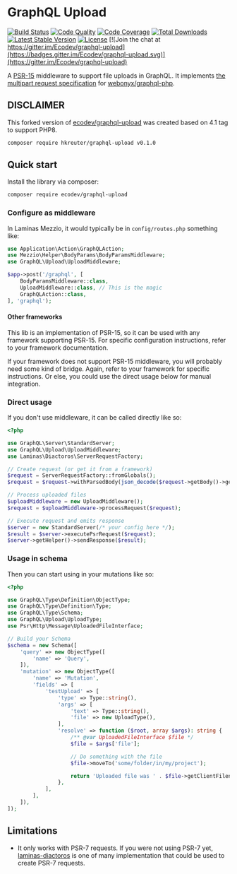 # GraphQL Upload

[![Build Status](https://travis-ci.com/Ecodev/graphql-upload.svg?branch=master)](https://travis-ci.com/Ecodev/graphql-upload)
[![Code Quality](https://scrutinizer-ci.com/g/Ecodev/graphql-upload/badges/quality-score.png?b=master)](https://scrutinizer-ci.com/g/Ecodev/graphql-upload/?branch=master)
[![Code Coverage](https://scrutinizer-ci.com/g/Ecodev/graphql-upload/badges/coverage.png?b=master)](https://scrutinizer-ci.com/g/Ecodev/graphql-upload/?branch=master)
[![Total Downloads](https://poser.pugx.org/ecodev/graphql-upload/downloads.png)](https://packagist.org/packages/ecodev/graphql-upload)
[![Latest Stable Version](https://poser.pugx.org/ecodev/graphql-upload/v/stable.png)](https://packagist.org/packages/ecodev/graphql-upload)
[![License](https://poser.pugx.org/ecodev/graphql-upload/license.png)](https://packagist.org/packages/ecodev/graphql-upload)
[![Join the chat at https://gitter.im/Ecodev/graphql-upload](https://badges.gitter.im/Ecodev/graphql-upload.svg)](https://gitter.im/Ecodev/graphql-upload)

A [PSR-15](https://www.php-fig.org/psr/psr-15/) middleware to support file uploads in GraphQL. It implements
[the multipart request specification](https://github.com/jaydenseric/graphql-multipart-request-spec)
for [webonyx/graphql-php](https://github.com/webonyx/graphql-php).

## DISCLAIMER

This forked version of  [ecodev/graphql-upload](https://github.com/Ecodev/graphql-upload) was created based on 4.1 tag 
to support PHP8.

```sh
composer require hkreuter/graphql-upload v0.1.0
```


## Quick start

Install the library via composer:

```sh
composer require ecodev/graphql-upload
```

### Configure as middleware

In Laminas Mezzio, it would typically be in `config/routes.php` something like:

```php
use Application\Action\GraphQLAction;
use Mezzio\Helper\BodyParams\BodyParamsMiddleware;
use GraphQL\Upload\UploadMiddleware;

$app->post('/graphql', [
    BodyParamsMiddleware::class, 
    UploadMiddleware::class, // This is the magic
    GraphQLAction::class,
], 'graphql');
```

#### Other frameworks

This lib is an implementation of PSR-15, so it can be used with any
framework supporting PSR-15. For specific configuration instructions, refer
to your framework documentation.

If your framework does not support PSR-15 middleware, you will probably
need some kind of bridge. Again, refer to your framework for specific instructions.
Or else, you could use the direct usage below for manual integration.

### Direct usage

If you don't use middleware, it can be called directly like so:

```php
<?php

use GraphQL\Server\StandardServer;
use GraphQL\Upload\UploadMiddleware;
use Laminas\Diactoros\ServerRequestFactory;

// Create request (or get it from a framework)
$request = ServerRequestFactory::fromGlobals();
$request = $request->withParsedBody(json_decode($request->getBody()->getContents(), true));

// Process uploaded files
$uploadMiddleware = new UploadMiddleware();
$request = $uploadMiddleware->processRequest($request);

// Execute request and emits response
$server = new StandardServer(/* your config here */);
$result = $server->executePsrRequest($request);
$server->getHelper()->sendResponse($result);
```

### Usage in schema

Then you can start using in your mutations like so:

```php
<?php

use GraphQL\Type\Definition\ObjectType;
use GraphQL\Type\Definition\Type;
use GraphQL\Type\Schema;
use GraphQL\Upload\UploadType;
use Psr\Http\Message\UploadedFileInterface;

// Build your Schema
$schema = new Schema([
    'query' => new ObjectType([
        'name' => 'Query',
    ]),
    'mutation' => new ObjectType([
        'name' => 'Mutation',
        'fields' => [
            'testUpload' => [
                'type' => Type::string(),
                'args' => [
                    'text' => Type::string(),
                    'file' => new UploadType(),
                ],
                'resolve' => function ($root, array $args): string {
                    /** @var UploadedFileInterface $file */
                    $file = $args['file'];

                    // Do something with the file
                    $file->moveTo('some/folder/in/my/project');

                    return 'Uploaded file was ' . $file->getClientFilename() . ' (' . $file->getClientMediaType() . ') with description: ' . $args['text'];
                },
            ],
        ],
    ]),
]);
```

## Limitations

- It only works with PSR-7 requests. If you were not using PSR-7 yet,
[laminas-diactoros](https://github.com/laminas/laminas-diactoros) is one of many 
implementation that could be used to create PSR-7 requests.

